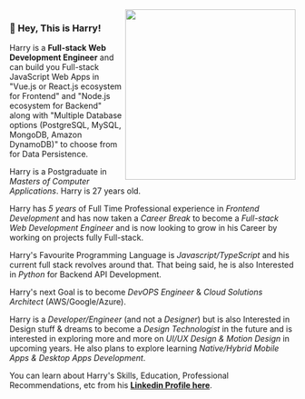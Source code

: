 <img align="right" src="https://firebasestorage.googleapis.com/v0/b/harry-manchanda.appspot.com/o/code.png?alt=media&token=88024a0c-d1c0-4ab6-aabf-894a76b51083" height="300" width="300">

### 🤘 Hey, This is Harry!

Harry is a **Full-stack Web Development Engineer** and can build you Full-stack JavaScript Web Apps in "Vue.js or React.js ecosystem for Frontend" and "Node.js ecosystem for Backend" along with "Multiple Database options (PostgreSQL, MySQL, MongoDB, Amazon DynamoDB)" to choose from for Data Persistence.

Harry is a Postgraduate in _Masters of Computer Applications_. Harry is 27 years old.

Harry has _5 years_ of Full Time Professional experience in _Frontend Development_ and has now taken a _Career Break_ to become a _Full-stack Web Development Engineer_ and is now looking to grow in his Career by working on projects fully Full-stack.

Harry's Favourite Programming Language is _Javascript/TypeScript_ and his current full stack revolves around that. That being said, he is also Interested in _Python_ for Backend API Development.

Harry's next Goal is to become _DevOPS Engineer_ & _Cloud Solutions Architect_ (AWS/Google/Azure).

Harry is a _Developer/Engineer_ (and not a _Designer_) but is also Interested in Design stuff & dreams to become a _Design Technologist_ in the future and is interested in exploring more and more on _UI/UX Design & Motion Design_ in upcoming years. He also plans to explore learning _Native/Hybrid Mobile Apps & Desktop Apps Development_.

You can learn about Harry's Skills, Education, Professional Recommendations, etc from his [**Linkedin Profile here**](https://www.linkedin.com/in/harrymanchanda/).
